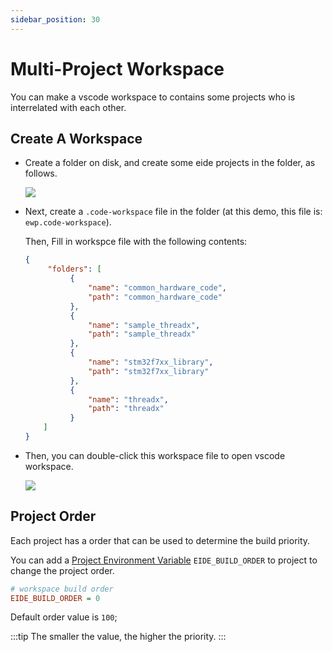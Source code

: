 ```yaml
---
sidebar_position: 30
---
```


# Multi-Project Workspace

You can make a vscode workspace to contains some projects who is interrelated with each other.

## Create A Workspace

- Create a folder on disk, and create some eide projects in the folder, as follows.

  ![](/img/prj_multi_prj_ws_dir.png)

- Next, create a `.code-workspace` file in the folder (at this demo, this file is: `ewp.code-workspace`).

  Then, Fill in workspce file with the following contents:

  ```json
  {
       "folders": [
            {
                "name": "common_hardware_code",
                "path": "common_hardware_code"
            },
            {
                "name": "sample_threadx",
                "path": "sample_threadx"
            },
            {
                "name": "stm32f7xx_library",
                "path": "stm32f7xx_library"
            },
            {
                "name": "threadx",
                "path": "threadx"
            }
      ]
  }
  ```

- Then, you can double-click this workspace file to open vscode workspace.

  ![](/img/prj_multi_prj_preview.png)

## Project Order

Each project has a order that can be used to determine the build priority.

You can add a [Project Environment Variable](../modules/project_settings#environment-variables) `EIDE_BUILD_ORDER` to project to change the project order.

```ini
# workspace build order
EIDE_BUILD_ORDER = 0
```

Default order value is `100`;

:::tip
The smaller the value, the higher the priority.
:::
